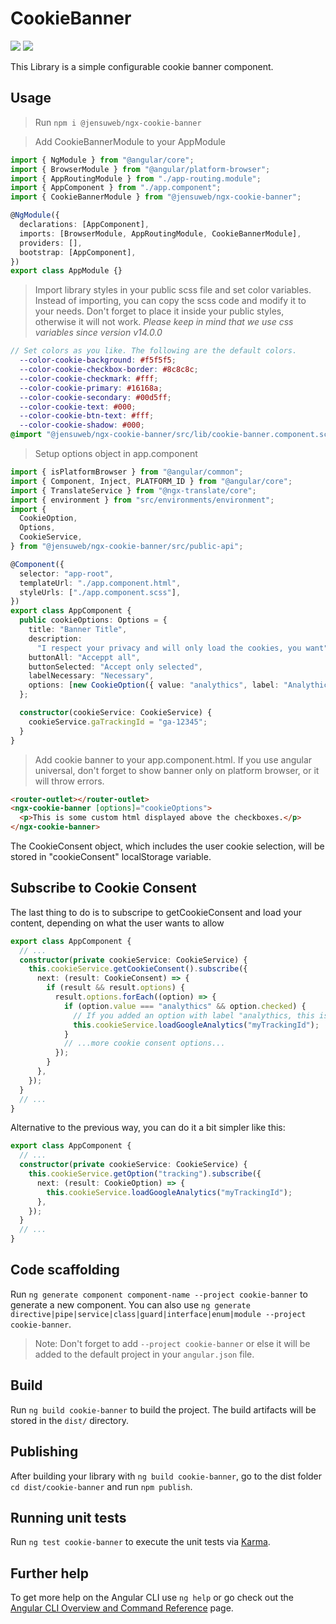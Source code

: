 # CookieBanner
![](https://img.shields.io/badge/NPM-v14.21.1-red?logo=npm)
![](https://img.shields.io/badge/Angular-v13.31.12-red?logo=angular)

This Library is a simple configurable cookie banner component.

## Usage

> Run `npm i @jensuweb/ngx-cookie-banner`

> Add CookieBannerModule to your AppModule

```ts
import { NgModule } from "@angular/core";
import { BrowserModule } from "@angular/platform-browser";
import { AppRoutingModule } from "./app-routing.module";
import { AppComponent } from "./app.component";
import { CookieBannerModule } from "@jensuweb/ngx-cookie-banner";

@NgModule({
  declarations: [AppComponent],
  imports: [BrowserModule, AppRoutingModule, CookieBannerModule],
  providers: [],
  bootstrap: [AppComponent],
})
export class AppModule {}
```

> Import library styles in your public scss file and set color variables.
> Instead of importing, you can copy the scss code and modify it to your needs. Don't forget to place it inside your public styles, otherwise it will not work.
> *Please keep in mind that we use css variables since version v14.0.0*

```scss
// Set colors as you like. The following are the default colors.
  --color-cookie-background: #f5f5f5;
  --color-cookie-checkbox-border: #8c8c8c;
  --color-cookie-checkmark: #fff;
  --color-cookie-primary: #16168a;
  --color-cookie-secondary: #00d5ff;
  --color-cookie-text: #000;
  --color-cookie-btn-text: #fff;
  --color-cookie-shadow: #000;
@import "@jensuweb/ngx-cookie-banner/src/lib/cookie-banner.component.scss";
```

> Setup options object in app.component

```ts
import { isPlatformBrowser } from "@angular/common";
import { Component, Inject, PLATFORM_ID } from "@angular/core";
import { TranslateService } from "@ngx-translate/core";
import { environment } from "src/environments/environment";
import {
  CookieOption,
  Options,
  CookieService,
} from "@jensuweb/ngx-cookie-banner/src/public-api";

@Component({
  selector: "app-root",
  templateUrl: "./app.component.html",
  styleUrls: ["./app.component.scss"],
})
export class AppComponent {
  public cookieOptions: Options = {
    title: "Banner Title",
    description:
      "I respect your privacy and will only load the cookies, you want",
    buttonAll: "Acceppt all",
    buttonSelected: "Accept only selected",
    labelNecessary: "Necessary",
    options: [new CookieOption({ value: "analythics", label: "Analythics" })],
  };

  constructor(cookieService: CookieService) {
    cookieService.gaTrackingId = "ga-12345";
  }
}
```

> Add cookie banner to your app.component.html. If you use angular universal, don't forget to show banner only on platform browser, or it will throw errors.

```html
<router-outlet></router-outlet>
<ngx-cookie-banner [options]="cookieOptions">
  <p>This is some custom html displayed above the checkboxes.</p>
</ngx-cookie-banner>
```

The CookieConsent object, which includes the user cookie selection, will be stored in "cookieConsent" localStorage variable.

## Subscribe to Cookie Consent

The last thing to do is to subscripe to getCookieConsent and load your content,
depending on what the user wants to allow

```ts
export class AppComponent {
  // ...
  constructor(private cookieService: CookieService) {
    this.cookieService.getCookieConsent().subscribe({
      next: (result: CookieConsent) => {
        if (result && result.options) {
          result.options.forEach((option) => {
            if (option.value === "analythics" && option.checked) {
              // If you added an option with label "analythics, this is handled automatically
              this.cookieService.loadGoogleAnalytics("myTrackingId");
            }
            // ...more cookie consent options...
          });
        }
      },
    });
  }
  // ...
}
```

Alternative to the previous way, you can do it a bit simpler like this:

```ts
export class AppComponent {
  // ...
  constructor(private cookieService: CookieService) {
    this.cookieService.getOption("tracking").subscribe({
      next: (result: CookieOption) => {
        this.cookieService.loadGoogleAnalytics("myTrackingId");
      },
    });
  }
  // ...
}
```

## Code scaffolding

Run `ng generate component component-name --project cookie-banner` to generate a new component. You can also use `ng generate directive|pipe|service|class|guard|interface|enum|module --project cookie-banner`.

> Note: Don't forget to add `--project cookie-banner` or else it will be added to the default project in your `angular.json` file.

## Build

Run `ng build cookie-banner` to build the project. The build artifacts will be stored in the `dist/` directory.

## Publishing

After building your library with `ng build cookie-banner`, go to the dist folder `cd dist/cookie-banner` and run `npm publish`.

## Running unit tests

Run `ng test cookie-banner` to execute the unit tests via [Karma](https://karma-runner.github.io).

## Further help

To get more help on the Angular CLI use `ng help` or go check out the [Angular CLI Overview and Command Reference](https://angular.io/cli) page.
